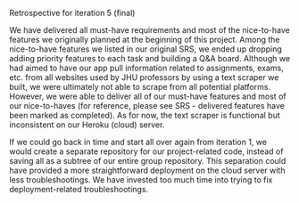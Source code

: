 Retrospective for iteration 5 (final)

We have delivered all must-have requirements and most of the nice-to-have features we originally planned at the beginning of this project. Among the nice-to-have features we listed in our original SRS, we ended up dropping adding priority features to each task and building a Q&A board. Although we had aimed to have our app pull information related to assignments, exams, etc. from all websites used by JHU professors by using a text scraper we built, we were ultimately not able to scrape from all potential platforms. However, we were able to deliver all of our must-have features and most of our nice-to-haves (for reference, please see SRS - delivered features have been marked as completed). As for now, the text scraper is functional but inconsistent on our Heroku (cloud) server.

If we could go back in time and start all over again from iteration 1, we would create a separate repository for our project-related code, instead of saving all as a subtree of our entire group repository. This separation could have provided a more straightforward deployment on the cloud server with less troubleshootings. We have invested too much time into trying to fix deployment-related troubleshootings.
